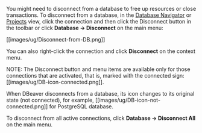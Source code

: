 You might need to disconnect from a database to free up resources or close transactions. To disconnect from a database, in the [Database Navigator](https://github.com/dbeaver/dbeaver/wiki/Database-Navigator) or [Projects](https://github.com/dbeaver/dbeaver/wiki/Projects) view, click the connection and then click the Disconnect button in the toolbar or click **Database -> Disconnect** on the main menu:

[[images/ug/Disconnect-from-DB.png]]

You can also right-click the connection and click **Disconnect** on the context menu.

NOTE: The Disconnect button and menu items are available only for those connections that are activated, that is, marked with the connected sign: [[images/ug/DB-icon-connected.png]].

When DBeaver disconnects from a database, its icon changes to its original state (not connected), for example, [[images/ug/DB-icon-not-connected.png]] for PostgreSQL database.

To disconnect from all active connections, click **Database -> Disconnect All** on the main menu.